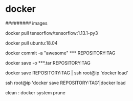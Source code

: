 # docker

######### images  

docker pull tensorflow/tensorflow:1.13.1-py3  

docker pull ubuntu:18.04  

docker commit -a "awesome" *** REPOSITORY:TAG  

docker save -o ***.tar REPOSITORY:TAG  

docker save REPOSITORY:TAG | ssh root@ip 'docker load'  

ssh root@ip 'docker save REPOSITORY:TAG'|docker load  

clean : docker system prune  

